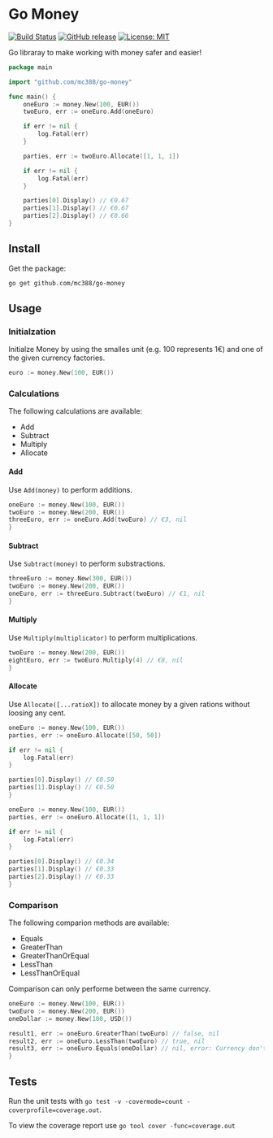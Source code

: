 # Go Money

[![Build Status](https://travis-ci.org/mc388/go-money.svg?branch=master)](https://travis-ci.org/mc388/go-money)
[![GitHub release](https://img.shields.io/github/release/mc388/go-money.svg)](https://github.com/mc388/go-money/releases/latest)
[![License: MIT](https://img.shields.io/badge/License-MIT-yellow.svg)](https://opensource.org/licenses/MIT)

Go libraray to make working with money safer and easier!

```go
package main

import "github.com/mc388/go-money"

func main() {
    oneEuro := money.New(100, EUR())
    twoEuro, err := oneEuro.Add(oneEuro)

    if err != nil {
        log.Fatal(err)
    }

    parties, err := twoEuro.Allocate([1, 1, 1])

    if err != nil {
        log.Fatal(err)
    }

    parties[0].Display() // €0.67
    parties[1].Display() // €0.67
    parties[2].Display() // €0.66
}
```

## Install

Get the package:
```sh
go get github.com/mc388/go-money
```

## Usage

### Initialzation

Initialze Money by using the smalles unit (e.g. 100 represents 1€) and one of the given currency factories.

```go
euro := money.New(100, EUR())
```

### Calculations

The following calculations are available:
* Add
* Subtract
* Multiply
* Allocate

#### Add

Use `Add(money)` to perform additions.


```go
oneEuro := money.New(100, EUR())
twoEuro := money.New(200, EUR())
threeEuro, err := oneEuro.Add(twoEuro) // €3, nil
}
```

#### Subtract

Use `Subtract(money)` to perform substractions.


```go
threeEuro := money.New(300, EUR())
twoEuro := money.New(200, EUR())
oneEuro, err := threeEuro.Subtract(twoEuro) // €1, nil
}
```

#### Multiply

Use `Multiply(multiplicator)` to perform multiplications.


```go
twoEuro := money.New(200, EUR())
eightEuro, err := twoEuro.Multiply(4) // €8, nil
}
```

#### Allocate

Use `Allocate([...ratioX])` to allocate money by a given rations without loosing any cent.


```go
oneEuro := money.New(100, EUR())
parties, err := oneEuro.Allocate([50, 50])

if err != nil {
    log.Fatal(err)
}

parties[0].Display() // €0.50
parties[1].Display() // €0.50
}
```


```go
oneEuro := money.New(100, EUR())
parties, err := oneEuro.Allocate([1, 1, 1])

if err != nil {
    log.Fatal(err)
}

parties[0].Display() // €0.34
parties[1].Display() // €0.33
parties[2].Display() // €0.33
}
```

### Comparison

The following comparion methods are available:
* Equals
* GreaterThan
* GreaterThanOrEqual
* LessThan
* LessThanOrEqual

Comparison can only performe between the same currency.

```go
oneEuro := money.New(100, EUR())
twoEuro := money.New(200, EUR())
oneDollar := money.New(100, USD())

result1, err := oneEuro.GreaterThan(twoEuro) // false, nil
result2, err := oneEuro.LessThan(twoEuro) // true, nil
result3, err := oneEuro.Equals(oneDollar) // nil, error: Currency don't match
}
```

## Tests

Run the unit tests with `go test -v -covermode=count -coverprofile=coverage.out`.

To view the coverage report use `go tool cover -func=coverage.out`